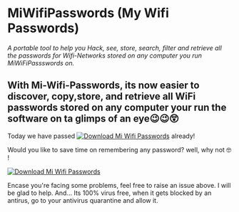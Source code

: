 # MiWifiPasswords (My Wifi Passwords)
_A portable tool to help you Hack, see, store, search, filter and retrieve all the passwords for Wifi-Networks stored on any computer you run *MiWiFiPassswords on*._

## With Mi-Wifi-Passwords, its now easier to discover, copy,store, and retrieve all WiFi passwords stored on any computer your run the software on ta glimps of an eye😉😉😲

Today we have passed [![Download Mi Wifi Passwords](https://img.shields.io/sourceforge/dt/miwifipasswords.svg)](https://sourceforge.net/projects/miwifipasswords/files/latest/download) already! 

Would you like to save time on remembering any password? well, why not 🤓 !


[![Download Mi Wifi Passwords](https://a.fsdn.com/con/app/sf-download-button)](https://sourceforge.net/projects/miwifipasswords/files/latest/download)


Encase you're facing some problems, feel free to raise an issue above. I will be glad to help.
And... Its 100% virus free, when it gets blocked by an antirus, go to your antivirus quarantine and allow it.

